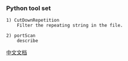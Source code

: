 
### Python tool set
    1) CutDownRepetition
        Filter the repeating string in the file.

    2) portScan
        describe

[中文文档](README-ZH.md)
